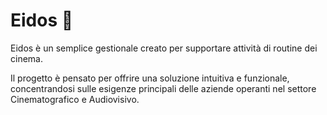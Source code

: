 # Eidos 🎥

Eidos è un semplice gestionale creato per supportare attività di routine dei cinema.

Il progetto è pensato per offrire una soluzione intuitiva e funzionale, concentrandosi sulle esigenze principali delle aziende operanti nel settore Cinematografico e Audiovisivo.
